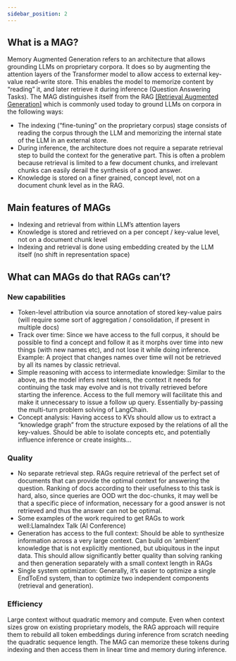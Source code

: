 ```yaml
---
sidebar_position: 2
---
```


## What is a MAG?
Memory Augmented Generation refers to an architecture that allows grounding LLMs on proprietary corpora. It does so by augmenting the attention layers of the Transformer model to allow access to external key-value read-write store. This enables the model to memorize content by “reading” it, and later retrieve it during inference (Question Answering Tasks). The MAG distinguishes itself from the RAG [[Retrieval Augmented Generation]](https://google.com) which is commonly used today to ground LLMs on corpora in the following ways:
- The indexing (“fine-tuning” on the proprietary corpus) stage consists of reading the corpus through the LLM and memorizing the internal state of the LLM in an external store.
- During inference, the architecture does not require a separate retrieval step to build the context for the generative part. This is often a problem because retrieval is limited to a few document chunks, and irrelevant chunks can easily derail the synthesis of a good answer.
- Knowledge is stored on a finer grained, concept level, not on a document chunk level as in the RAG.


## Main features of MAGs
- Indexing and retrieval from within LLM’s attention layers
- Knowledge is stored and retrieved on a per concept / key-value level, not on a document chunk level
- Indexing and retrieval is done using embedding created by the LLM itself (no shift in representation space)

## What can MAGs do that RAGs can’t?
### New capabilities
- Token-level attribution via source annotation of stored key-value pairs (will require some sort of aggregation / consolidation, if present in multiple docs)
- Track over time: Since we have access to the full corpus, it should be possible to find a concept and follow it as it morphs over time into new things (with new names etc), and not lose it while doing inference. Example: A project that changes names over time will not be retrieved by all its names by classic retrieval.
- Simple reasoning with access to intermediate knowledge: Similar to the above, as the model infers next tokens, the context it needs for continuing the task may evolve and is not trivally retrieved before starting the inference. Access to the full memory will facilitate this and make it unnecessary to issue a follow up query. Essentially by-passing the multi-turn problem solving of LangChain.
- Concept analysis: Having access to KVs should allow us to extract a “knowledge graph” from the structure exposed by the relations of all the key-values. Should be able to isolate concepts etc, and potentially influence inference or create insights…

### Quality
- No separate retrieval step. RAGs require retrieval of the perfect set of documents that can provide the optimal context for answering the question. Ranking of docs according to their usefulness to this task is hard, also, since queries are OOD wrt the doc-chunks, it may well be that a specific piece of information, necessary for a good answer is not retrieved and thus the answer can not be optimal.
- Some examples of the work required to get RAGs to work well:LlamaIndex Talk (AI Conference)
- Generation has access to the full context: Should be able to synthesize information across a very large context. Can build on ‘ambient’ knowledge that is not explicitly mentioned, but ubiquitous in the input data. This should allow significantly better quality than solving ranking and then generation separately with a small context length in RAGs
- Single system optimization:  Generally, it’s easier to optimize a single EndToEnd system, than to optimize two independent components (retrieval and generation).

### Efficiency
Large context without quadratic memory and compute. Even when context sizes grow on existing proprietary models, the RAG approach will require them to rebuild all token embeddings during inference from scratch needing the quadratic sequence length. The MAG can memorize these tokens during indexing and then access them in linear time and memory during inference.